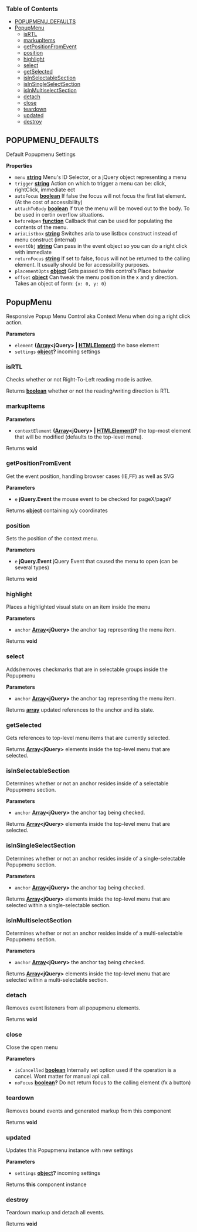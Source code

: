 <!-- Generated by documentation.js. Update this documentation by updating the source code. -->

### Table of Contents

-   [POPUPMENU_DEFAULTS](#popupmenu_defaults)
-   [PopupMenu](#popupmenu)
    -   [isRTL](#isrtl)
    -   [markupItems](#markupitems)
    -   [getPositionFromEvent](#getpositionfromevent)
    -   [position](#position)
    -   [highlight](#highlight)
    -   [select](#select)
    -   [getSelected](#getselected)
    -   [isInSelectableSection](#isinselectablesection)
    -   [isInSingleSelectSection](#isinsingleselectsection)
    -   [isInMultiselectSection](#isinmultiselectsection)
    -   [detach](#detach)
    -   [close](#close)
    -   [teardown](#teardown)
    -   [updated](#updated)
    -   [destroy](#destroy)

## POPUPMENU_DEFAULTS

Default Popupmenu Settings

**Properties**

-   `menu` **[string](https://developer.mozilla.org/docs/Web/JavaScript/Reference/Global_Objects/String)** Menu's ID Selector, or a jQuery object representing a menu
-   `trigger` **[string](https://developer.mozilla.org/docs/Web/JavaScript/Reference/Global_Objects/String)** Action on which to trigger a menu can be: click,
     rightClick, immediate ect
-   `autoFocus` **[boolean](https://developer.mozilla.org/docs/Web/JavaScript/Reference/Global_Objects/Boolean)** If false the focus will not focus the first list
     element. (At the cost of accessibility)
-   `attachToBody` **[boolean](https://developer.mozilla.org/docs/Web/JavaScript/Reference/Global_Objects/Boolean)** If true the menu will be moved out to the body.
     To be used in certin overflow situations.
-   `beforeOpen` **[function](https://developer.mozilla.org/docs/Web/JavaScript/Reference/Statements/function)** Callback that can be used for populating the
     contents of the menu.
-   `ariaListbox` **[string](https://developer.mozilla.org/docs/Web/JavaScript/Reference/Global_Objects/String)** Switches aria to use listbox construct instead
     of menu construct (internal)
-   `eventObj` **[string](https://developer.mozilla.org/docs/Web/JavaScript/Reference/Global_Objects/String)** Can pass in the event object so you can do a right
     click with immediate
-   `returnFocus` **[string](https://developer.mozilla.org/docs/Web/JavaScript/Reference/Global_Objects/String)** If set to false, focus will not be returned to
     the calling element. It usually should be for accessibility purposes.
-   `placementOpts` **[object](https://developer.mozilla.org/docs/Web/JavaScript/Reference/Global_Objects/Object)** Gets passed to this control's Place behavior
-   `offset` **[object](https://developer.mozilla.org/docs/Web/JavaScript/Reference/Global_Objects/Object)** Can tweak the menu position in the x and y direction.
     Takes an object of form: `{x: 0, y: 0}`

## PopupMenu

Responsive Popup Menu Control aka Context Menu when doing a right click action.

**Parameters**

-   `element` **([Array](https://developer.mozilla.org/docs/Web/JavaScript/Reference/Global_Objects/Array)&lt;jQuery> | [HTMLElement](https://developer.mozilla.org/docs/Web/HTML/Element))** the base element
-   `settings` **[object](https://developer.mozilla.org/docs/Web/JavaScript/Reference/Global_Objects/Object)?** incoming settings

### isRTL

Checks whether or not Right-To-Left reading mode is active.

Returns **[boolean](https://developer.mozilla.org/docs/Web/JavaScript/Reference/Global_Objects/Boolean)** whether or not the reading/writing direction is RTL

### markupItems

**Parameters**

-   `contextElement` **([Array](https://developer.mozilla.org/docs/Web/JavaScript/Reference/Global_Objects/Array)&lt;jQuery> | [HTMLElement](https://developer.mozilla.org/docs/Web/HTML/Element))?** the top-most element that will
     be modified (defaults to the top-level menu).

Returns **void** 

### getPositionFromEvent

Get the event position, handling browser cases (IE,FF) as well as SVG

**Parameters**

-   `e` **jQuery.Event** the mouse event to be checked for pageX/pageY

Returns **[object](https://developer.mozilla.org/docs/Web/JavaScript/Reference/Global_Objects/Object)** containing x/y coordinates

### position

Sets the position of the context menu.

**Parameters**

-   `e` **jQuery.Event** jQuery Event that caused the menu to open (can be several types)

Returns **void** 

### highlight

Places a highlighted visual state on an item inside the menu

**Parameters**

-   `anchor` **[Array](https://developer.mozilla.org/docs/Web/JavaScript/Reference/Global_Objects/Array)&lt;jQuery>** the anchor tag representing the menu item.

Returns **void** 

### select

Adds/removes checkmarks that are in selectable groups inside the Popupmenu

**Parameters**

-   `anchor` **[Array](https://developer.mozilla.org/docs/Web/JavaScript/Reference/Global_Objects/Array)&lt;jQuery>** the anchor tag representing the menu item.

Returns **[array](https://developer.mozilla.org/docs/Web/JavaScript/Reference/Global_Objects/Array)** updated references to the anchor and its state.

### getSelected

Gets references to top-level menu items that are currently selected.

Returns **[Array](https://developer.mozilla.org/docs/Web/JavaScript/Reference/Global_Objects/Array)&lt;jQuery>** elements inside the top-level menu that are selected.

### isInSelectableSection

Determines whether or not an anchor resides inside of a selectable Popupmenu section.

**Parameters**

-   `anchor` **[Array](https://developer.mozilla.org/docs/Web/JavaScript/Reference/Global_Objects/Array)&lt;jQuery>** the anchor tag being checked.

Returns **[Array](https://developer.mozilla.org/docs/Web/JavaScript/Reference/Global_Objects/Array)&lt;jQuery>** elements inside the top-level menu that are selected.

### isInSingleSelectSection

Determines whether or not an anchor resides inside of a single-selectable Popupmenu section.

**Parameters**

-   `anchor` **[Array](https://developer.mozilla.org/docs/Web/JavaScript/Reference/Global_Objects/Array)&lt;jQuery>** the anchor tag being checked.

Returns **[Array](https://developer.mozilla.org/docs/Web/JavaScript/Reference/Global_Objects/Array)&lt;jQuery>** elements inside the top-level menu that are selected
 within a single-selectable section.

### isInMultiselectSection

Determines whether or not an anchor resides inside of a multi-selectable Popupmenu section.

**Parameters**

-   `anchor` **[Array](https://developer.mozilla.org/docs/Web/JavaScript/Reference/Global_Objects/Array)&lt;jQuery>** the anchor tag being checked.

Returns **[Array](https://developer.mozilla.org/docs/Web/JavaScript/Reference/Global_Objects/Array)&lt;jQuery>** elements inside the top-level menu that are selected
 within a multi-selectable section.

### detach

Removes event listeners from all popupmenu elements.

Returns **void** 

### close

Close the open menu

**Parameters**

-   `isCancelled` **[boolean](https://developer.mozilla.org/docs/Web/JavaScript/Reference/Global_Objects/Boolean)** Internally set option used if the operation is a cancel.
     Wont matter for manual api call.
-   `noFocus` **[boolean](https://developer.mozilla.org/docs/Web/JavaScript/Reference/Global_Objects/Boolean)?** Do not return focus to the calling element (fx a button)

### teardown

Removes bound events and generated markup from this component

Returns **void** 

### updated

Updates this Popupmenu instance with new settings

**Parameters**

-   `settings` **[object](https://developer.mozilla.org/docs/Web/JavaScript/Reference/Global_Objects/Object)?** incoming settings

Returns **this** component instance

### destroy

Teardown markup and detach all events.

Returns **void** 
